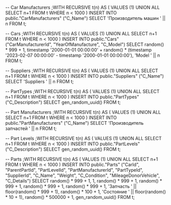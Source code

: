 -- Car Manufacturers
;WITH RECURSIVE t(n) AS ( VALUES (1) UNION ALL SELECT n+1 FROM t WHERE n < 1000 ) INSERT INTO public."CarManufacturers" ("C_Name") SELECT 'Производитель машин ' || n FROM t;

-- Cars
;WITH RECURSIVE t(n) AS ( VALUES (1) UNION ALL SELECT n+1 FROM t WHERE n < 1000 ) INSERT INTO public."Cars" ("CarManufacturerId", "YearOfManufacture", "C_Model") SELECT random() * 999 + 1, timestamp '2000-01-01 00:00:00' + random() * (timestamp '2023-02-07 00:00:00' - timestamp '2000-01-01 00:00:00'), 'Model ' || n FROM t;

-- Suppliers
;WITH RECURSIVE t(n) AS ( VALUES (1) UNION ALL SELECT n+1 FROM t WHERE n < 1000 ) INSERT INTO public."Suppliers" ("C_Name") SELECT 'Suppliers ' || n FROM t;

-- PartTypes
;WITH RECURSIVE t(n) AS ( VALUES (1) UNION ALL SELECT n+1 FROM t WHERE n < 1000 ) INSERT INTO public."PartTypes" ("C_Description") SELECT gen_random_uuid() FROM t;

-- Part Manufacturers
;WITH RECURSIVE t(n) AS ( VALUES (1) UNION ALL SELECT n+1 FROM t WHERE n < 1000 ) INSERT INTO public."PartManufacturers" ("C_Name") SELECT 'Производитель запчастей ' || n FROM t;

-- Part Levels
;WITH RECURSIVE t(n) AS ( VALUES (1) UNION ALL SELECT n+1 FROM t WHERE n < 1000 ) INSERT INTO public."PartLevels" ("C_Description") SELECT gen_random_uuid() FROM t;

-- Parts 
;WITH RECURSIVE t(n) AS
(
	VALUES (1)
	UNION ALL
	SELECT n+1 FROM t WHERE n < 1000
)
	INSERT INTO
		public."Parts"
		("CarId",
		 "ParentPartId",
		 "PartLevelId",
		 "PartManufacturerId",
		 "PartTypeId",
		 "SupplierId",
		 "C_Name",
		 "Weight",
		 "C_Condition",
		 "MileageDonorVehicle",
		 "C_Details")
	SELECT 
		random() * 999 + 1,	
		1,
		random() * 999 + 1,
		random() * 999 + 1,
		random() * 999 + 1,
		random() * 999 + 1,
		'Запчасть ' || floor(random() * 999 + 1),
		random() * 100 + 1,
		'Состояние ' || floor(random() * 10 + 1),
		random() * 500000 + 1,
		gen_random_uuid()
	FROM t;
	
